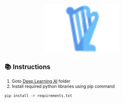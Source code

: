 <p align="center">
  <img src="website-frontend/img/logo/logo.svg" width="250px">
</p>

## :books: Instructions
1. Goto [Deep Learning AI](/DeepLearningAI) folder
2. Install required python libraries using pip command
```
pip install -r requirements.txt
```

